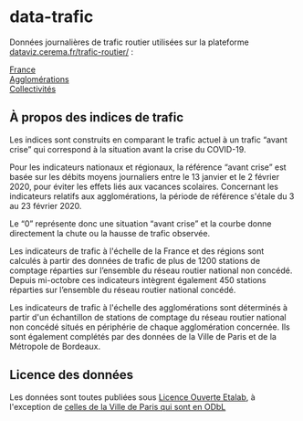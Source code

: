 # data-trafic
Données journalières de trafic routier utilisées sur la plateforme [dataviz.cerema.fr/trafic-routier/](https://dataviz.cerema.fr/trafic-routier) :

[France](https://github.com/CEREMA/data-trafic/tree/main/agglos)  
[Agglomérations](https://github.com/CEREMA/data-trafic/tree/main/agglos)  
[Collectivités](https://github.com/CEREMA/data-trafic/tree/main/collectivites)  


## À propos des indices de trafic
Les indices sont construits en comparant le trafic actuel à un trafic “avant crise” qui correspond à la situation avant la crise du COVID-19.

Pour les indicateurs nationaux et régionaux, la référence “avant crise” est basée sur les débits moyens journaliers entre le 13 janvier et le 2 février 2020, pour éviter les effets liés aux vacances scolaires. Concernant les indicateurs relatifs aux agglomérations, la période de référence s'étale du 3 au 23 février 2020.

Le “0” représente donc une situation “avant crise” et la courbe donne directement la chute ou la hausse de trafic observée.

Les indicateurs de trafic à l'échelle de la France et des régions sont calculés à partir des données de trafic de plus de 1200 stations de comptage réparties sur l’ensemble du réseau routier national non concédé. Depuis mi-octobre ces indicateurs intègrent également 450 stations réparties sur l’ensemble du réseau routier national concédé.

Les indicateurs de trafic à l'échelle des agglomérations sont déterminés à partir d'un échantillon de stations de comptage du réseau routier national non concédé situés en périphérie de chaque agglomération concernée. Ils sont également complétés par des données de la Ville de Paris et de la Métropole de Bordeaux.

## Licence des données
Les données sont toutes publiées sous [Licence Ouverte Etalab](https://www.etalab.gouv.fr/licence-ouverte-open-licence), à l'exception de [celles de la Ville de Paris qui sont en ODbL](https://opendatacommons.org/licenses/odbl/)
